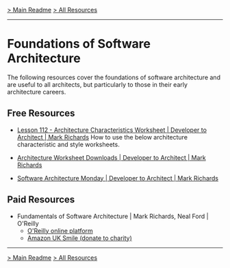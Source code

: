 [> Main Readme](../README.md) [> All Resources](README.md)

---

# Foundations of Software Architecture

The following resources cover the foundations of software architecture and are useful to all architects, but particularly to those in their early architecture careers.

## Free Resources

- [Lesson 112 - Architecture Characteristics Worksheet | Developer to Architect | Mark Richards](https://www.developertoarchitect.com/lessons/lesson112.html)
  How to use the below architecture characteristic and style worksheets.

- [Architecture Worksheet Downloads | Developer to Architect | Mark Richards](https://www.developertoarchitect.com/downloads/worksheets.html)

- [Software Architecture Monday | Developer to Architect | Mark Richards](https://developertoarchitect.com/lessons/)

## Paid Resources

- Fundamentals of Software Architecture | Mark Richards, Neal Ford | O'Reilly
  - [O'Reilly online platform](https://learning.oreilly.com/library/view/fundamentals-of-software/9781492043447/)
  - [Amazon UK Smile (donate to charity)](https://smile.amazon.co.uk/Fundamentals-Software-Architecture-Comprehensive-Characteristics/dp/1492043451/ref=tmm_pap_swatch_0?_encoding=UTF8&qid=1649948766&sr=8-1)

---

[> Main Readme](../README.md) [> All Resources](README.md)
